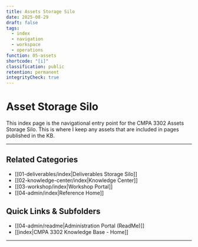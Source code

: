 ```yaml
---
title: Assets Storage Silo
date: 2025-08-29
draft: false
tags:
  - index
  - navigation
  - workspace
  - operations
function: 05-assets
shortcode: "[i]"
classification: public
retention: permanent
integrityCheck: true
---
```

# Asset Storage Silo
This index page is the navigational entry point for the CMPA 3302 Assets Storage Silo.  This is where I keep any assets that are included in pages published in the KB.

---
## Related Categories
- [[01-deliverables/index|Deliverables Storage Silo]]
- [[02-knowledge-center/index|Knowledge Center]]
- [[03-workshop/index|Workshop Portal]]
- [[04-admin/index|Reference Home]]
## Quick Links & Subfolders  
- [[04-admin/readme|Administration Portal (ReadMe)]]
- [[index|CMPA 3302 Knowledge Base - Home]]

---
